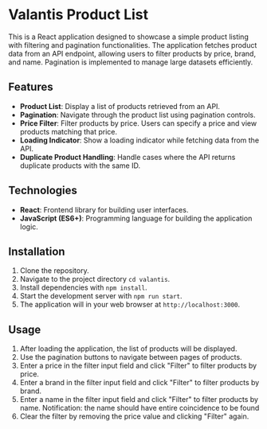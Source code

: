 # Valantis Product List

This is a React application designed to showcase a simple product listing with filtering and pagination functionalities. The application fetches product data from an API endpoint, allowing users to filter products by price, brand, and name. Pagination is implemented to manage large datasets efficiently.

## Features

- **Product List**: Display a list of products retrieved from an API.
- **Pagination**: Navigate through the product list using pagination controls.
- **Price Filter**: Filter products by price. Users can specify a price and view products matching that price.
- **Loading Indicator**: Show a loading indicator while fetching data from the API.
- **Duplicate Product Handling**: Handle cases where the API returns duplicate products with the same ID.

## Technologies

- **React**: Frontend library for building user interfaces.
- **JavaScript (ES6+)**: Programming language for building the application logic.

## Installation

1. Clone the repository.
2. Navigate to the project directory `cd valantis`.
3. Install dependencies with `npm install`.
4. Start the development server with `npm run start`.
5. The application will in your web browser at `http://localhost:3000`.

## Usage

1. After loading the application, the list of products will be displayed.
2. Use the pagination buttons to navigate between pages of products.
3. Enter a price in the filter input field and click "Filter" to filter products by price.
4. Enter a brand in the filter input field and click "Filter" to filter products by brand.
5. Enter a name in the filter input field and click "Filter" to filter products by name.
   Notification: the name should have entire coincidence to be found
4. Clear the filter by removing the price value and clicking "Filter" again.